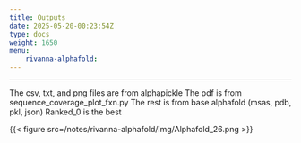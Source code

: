 ```yaml
---
title: Outputs
date: 2025-05-20-00:23:54Z
type: docs 
weight: 1650
menu: 
    rivanna-alphafold:
---
```



---

The csv, txt, and png files are from alphapickle
The pdf is from sequence_coverage_plot_fxn.py
The rest is from base alphafold (msas, pdb, pkl, json)
Ranked_0 is the best

{{< figure src=/notes/rivanna-alphafold/img/Alphafold_26.png >}}

